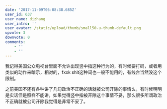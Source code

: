 ```yaml
---
date: '2017-11-09T05:08:38.685Z'
user_id: 637
user_name: dizhang
user_intro: ''
user_avatar: /static/upload/thumb/small50-u-thumb-default.png
upvote: 3
downvote: 0
comments:
    - ''
    - ''
---
```


我记得美国公众电视台里面不允许出现竖中指这种行为的，有时候要打码，或者用类似的动作来暗示，相对的，fxxk shit这种词也一般不能用的，有线台当然没这个限制。

之前美国不还有各种讲了几句政治不正确的话就被公司开除的事情么，有时候明明是实话但是照样不能讲，如果觉得竖中指被开除这个事情不妥，那么很多所谓政治不正确就被公司开除我觉得是非常不妥了。
